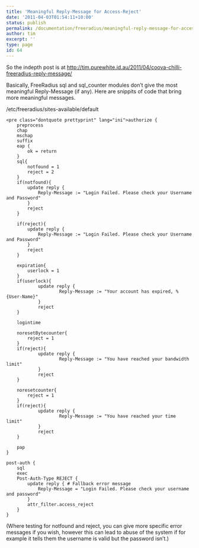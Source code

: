 ```yaml
---
title: 'Meaningful Reply-Message for Access-Reject'
date: '2011-04-03T01:54:11+10:00'
status: publish
permalink: /documentation/freeradius/meaningful-reply-message-for-access-reject
author: tim
excerpt: ''
type: page
id: 64
---
```

So the indepth post is at <http://tim.purewhite.id.au/2011/04/coova-chilli-freeradius-reply-message/>

Basically, FreeRadius sql and sql\_counter modules don’t give the most meaningful Reply-Message (if any). Here are snippits of code that bring more meaningful messages.

/etc/freeradius/sites-available/default

```
<pre class="dontquote prettyprint" lang="ini">authorize {
	preprocess
	chap
	mschap
	suffix
	eap {
		ok = return
	}
	sql{
	    notfound = 1
	    reject = 2
	}
	if(notfound){
        update reply {
            Reply-Message := "Login Failed. Please check your Username and Password"
        }
        reject
	}

	if(reject){
        update reply {
            Reply-Message := "Login Failed. Please check your Username and Password"
        }
        reject
	}	

	expiration{
        userlock = 1
    }
    if(userlock){
            update reply {
                    Reply-Message := "Your account has expired, %{User-Name}"
            }
            reject
    }

	logintime

	noresetBytecounter{
        reject = 1
    }
    if(reject){
            update reply {
                    Reply-Message := "You have reached your bandwidth limit"
            }
            reject
    }

	noresetcounter{
        reject = 1
    }
    if(reject){
            update reply {
                    Reply-Message := "You have reached your time limit"
            }
            reject
    }

	pap
}

post-auth {
	sql
	exec
	Post-Auth-Type REJECT {
        update reply { # Fallback error message
            Reply-Message = "Login Failed. Please check your username and password"
        }
		attr_filter.access_reject
	}
}
```

(Where testing for notfound and reject, you can give more specific error messages if you wish, however this can lead to abuse of the system if for example it tells them the username is valid but the password isn’t.)